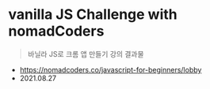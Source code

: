 vanilla JS Challenge with nomadCoders
====
> 바닐라 JS로 크롬 앱 만들기 강의 결과물
* https://nomadcoders.co/javascript-for-beginners/lobby
* 2021.08.27

